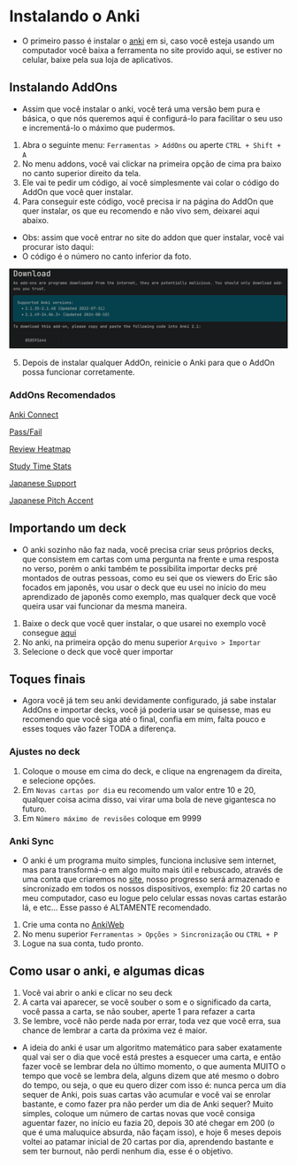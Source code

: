 # Instalando o Anki

- O primeiro passo é instalar o [anki](https://apps.ankiweb.net/) em si, caso você esteja usando um computador você baixa a ferramenta no site provido aqui, se estiver no celular, baixe pela sua loja de aplicativos.

## Instalando AddOns

- Assim que você instalar o anki, você terá uma versão bem pura e básica, o que nós queremos aqui é configurá-lo para facilitar o seu uso e incrementá-lo o máximo que pudermos.

1. Abra o seguinte menu: `Ferramentas > AddOns` ou aperte `CTRL + Shift + A`
2. No menu addons, você vai clickar na primeira opção de cima pra baixo no canto superior direito da tela.
3. Ele vai te pedir um código, aí você simplesmente vai colar o código do AddOn que você quer instalar.
4. Para conseguir este código, você precisa ir na página do AddOn que quer instalar, os que eu recomendo e não vivo sem, deixarei aqui abaixo.

- Obs: assim que você entrar no site do addon que quer instalar, você vai procurar isto daqui:
- O código é o número no canto inferior da foto.

![Alt Text](https://github.com/giuskywalker/AnkiPassoaPasso/blob/main/images/2024-11-20_15-40-35.png)

5. Depois de instalar qualquer AddOn, reinicie o Anki para que o AddOn possa funcionar corretamente.

### AddOns Recomendados

[Anki Connect](https://ankiweb.net/shared/info/2055492159)

[Pass/Fail](https://ankiweb.net/shared/info/876946123)

[Review Heatmap](https://ankiweb.net/shared/info/1771074083)

[Study Time Stats](https://ankiweb.net/shared/info/1247171202)

[Japanese Support](https://ankiweb.net/shared/info/3918629684)

[Japanese Pitch Accent](https://ankiweb.net/shared/info/148002038)

## Importando um deck

- O anki sozinho não faz nada, você precisa criar seus próprios decks, que consistem em cartas com uma pergunta na frente e uma resposta no verso, porém o anki também te possibilita importar decks pré montados de outras pessoas, como eu sei que os viewers do Eric são focados em japonês, vou usar o deck que eu usei no início do meu aprendizado de japonês como exemplo, mas qualquer deck que você queira usar vai funcionar da mesma maneira.

1. Baixe o deck que você quer instalar, o que usarei no exemplo você consegue [aqui](https://drive.google.com/file/d/10lSoOjpLgpl9zHFDI811oLHZc6OAxj24/view)
2. No anki, na primeira opção do menu superior `Arquivo > Importar`
3. Selecione o deck que você quer importar

## Toques finais

- Agora você já tem seu anki devidamente configurado, já sabe instalar AddOns e importar decks, você já poderia usar se quisesse, mas eu recomendo que você siga até o final, confia em mim, falta pouco e esses toques vão fazer TODA a diferença.

### Ajustes no deck

1. Coloque o mouse em cima do deck, e clique na engrenagem da direita, e selecione opções.
2. Em `Novas cartas por dia` eu recomendo um valor entre 10 e 20, qualquer coisa acima disso, vai virar uma bola de neve gigantesca no futuro.
3. Em `Número máximo de revisões` coloque em 9999

### Anki Sync

- O anki é um programa muito simples, funciona inclusive sem internet, mas para transformá-o em algo muito mais útil e rebuscado, através de uma conta que criaremos no [site](https://ankiweb.net/account/signup), nosso progresso será armazenado e sincronizado em todos os nossos dispositivos, exemplo: fiz 20 cartas no meu computador, caso eu logue pelo celular essas novas cartas estarão lá, e etc... Esse passo é ALTAMENTE recomendado.

1. Crie uma conta no [AnkiWeb](https://ankiweb.net/account/signup)
2. No menu superior `Ferramentas > Opções > Sincronização` ou `CTRL + P`
3. Logue na sua conta, tudo pronto.

## Como usar o anki, e algumas dicas

1. Você vai abrir o anki e clicar no seu deck
2. A carta vai aparecer, se você souber o som e o significado da carta, você passa a carta, se não souber, aperte 1 para refazer a carta
3. Se lembre, você não perde nada por errar, toda vez que você erra, sua chance de lembrar a carta da próxima vez é maior.

- A ideia do anki é usar um algoritmo matemático para saber exatamente qual vai ser o dia que você está prestes a esquecer uma carta, e então fazer você se lembrar dela no último momento, o que aumenta MUITO o tempo que você se lembra dela, alguns dizem que até mesmo o dobro do tempo, ou seja, o que eu quero dizer com isso é: nunca perca um dia sequer de Anki, pois suas cartas vão acumular e você vai se enrolar bastante, e como fazer pra não perder um dia de Anki sequer? Muito simples, coloque um número de cartas novas que você consiga aguentar fazer, no início eu fazia 20, depois 30 até chegar em 200 (o que é uma maluquice absurda, não façam isso), e hoje 6 meses depois voltei ao patamar inicial de 20 cartas por dia, aprendendo bastante e sem ter burnout, não perdi nenhum dia, esse é o objetivo.
